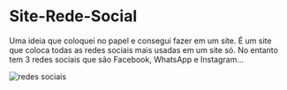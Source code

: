 # Site-Rede-Social
Uma ideia que coloquei no papel e consegui fazer em um site. É um site que coloca todas as redes sociais mais usadas em um site só. No entanto tem 3 redes sociais que são Facebook, WhatsApp e Instagram...

![redes sociais](https://user-images.githubusercontent.com/97403948/191576058-fb2ee3fc-c223-4ddb-92a3-918c86f36867.jpg)
